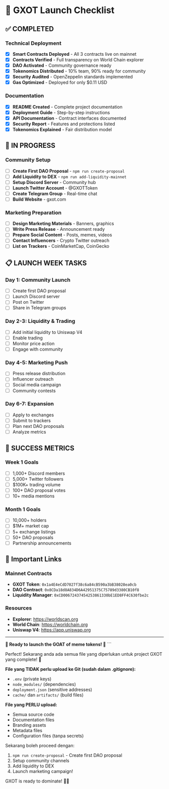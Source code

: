 # 🚀 GXOT Launch Checklist

## ✅ COMPLETED

### Technical Deployment
- [x] **Smart Contracts Deployed** - All 3 contracts live on mainnet
- [x] **Contracts Verified** - Full transparency on World Chain explorer
- [x] **DAO Activated** - Community governance ready
- [x] **Tokenomics Distributed** - 10% team, 90% ready for community
- [x] **Security Audited** - OpenZeppelin standards implemented
- [x] **Gas Optimized** - Deployed for only $0.11 USD

### Documentation
- [x] **README Created** - Complete project documentation
- [x] **Deployment Guide** - Step-by-step instructions
- [x] **API Documentation** - Contract interfaces documented
- [x] **Security Report** - Features and protections listed
- [x] **Tokenomics Explained** - Fair distribution model

## 🔄 IN PROGRESS

### Community Setup
- [ ] **Create First DAO Proposal** - `npm run create-proposal`
- [ ] **Add Liquidity to DEX** - `npm run add-liquidity-mainnet`
- [ ] **Setup Discord Server** - Community hub
- [ ] **Launch Twitter Account** - @GXOTToken
- [ ] **Create Telegram Group** - Real-time chat
- [ ] **Build Website** - gxot.com

### Marketing Preparation
- [ ] **Design Marketing Materials** - Banners, graphics
- [ ] **Write Press Release** - Announcement ready
- [ ] **Prepare Social Content** - Posts, memes, videos
- [ ] **Contact Influencers** - Crypto Twitter outreach
- [ ] **List on Trackers** - CoinMarketCap, CoinGecko

## 📋 LAUNCH WEEK TASKS

### Day 1: Community Launch
- [ ] Create first DAO proposal
- [ ] Launch Discord server
- [ ] Post on Twitter
- [ ] Share in Telegram groups

### Day 2-3: Liquidity & Trading
- [ ] Add initial liquidity to Uniswap V4
- [ ] Enable trading
- [ ] Monitor price action
- [ ] Engage with community

### Day 4-5: Marketing Push
- [ ] Press release distribution
- [ ] Influencer outreach
- [ ] Social media campaign
- [ ] Community contests

### Day 6-7: Expansion
- [ ] Apply to exchanges
- [ ] Submit to trackers
- [ ] Plan next DAO proposals
- [ ] Analyze metrics

## 🎯 SUCCESS METRICS

### Week 1 Goals
- [ ] 1,000+ Discord members
- [ ] 5,000+ Twitter followers
- [ ] $100K+ trading volume
- [ ] 100+ DAO proposal votes
- [ ] 10+ media mentions

### Month 1 Goals
- [ ] 10,000+ holders
- [ ] $1M+ market cap
- [ ] 5+ exchange listings
- [ ] 50+ DAO proposals
- [ ] Partnership announcements

## 🔗 Important Links

### Mainnet Contracts
- **GXOT Token**: `0x1a4E4eCdD7027f38c6a84cB590a3bB38028ea0cb`
- **DAO Contract**: `0x8CDa18d8A834D6A42951375C75789d3380CB10f8`
- **Liquidity Manager**: `0xCD00672437454253861330bE1ED8FF4C630fbe2c`

### Resources
- **Explorer**: https://worldscan.org
- **World Chain**: https://worldchain.org
- **Uniswap V4**: https://app.uniswap.org

---

**🐐 Ready to launch the GOAT of meme tokens! 🚀**
\`\`\`

Perfect! Sekarang anda ada semua file yang diperlukan untuk project GXOT yang complete! 🎉

**File yang TIDAK perlu upload ke Git (sudah dalam .gitignore):**
- `.env` (private keys)
- `node_modules/` (dependencies)
- `deployment.json` (sensitive addresses)
- `cache/` dan `artifacts/` (build files)

**File yang PERLU upload:**
- Semua source code
- Documentation files
- Branding assets
- Metadata files
- Configuration files (tanpa secrets)

Sekarang boleh proceed dengan:
1. `npm run create-proposal` - Create first DAO proposal
2. Setup community channels
3. Add liquidity to DEX
4. Launch marketing campaign!

GXOT is ready to dominate! 🐐🚀
